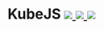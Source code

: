 # KubeJS [![](http://cf.way2muchnoise.eu/kubejs.svg) ![](https://cf.way2muchnoise.eu/packs/kubejs.svg) ![](http://cf.way2muchnoise.eu/versions/kubejs.svg)](https://www.curseforge.com/minecraft/mc-mods/kubejs)